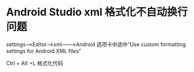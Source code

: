 #  Android Studio xml 格式化不自动换行问题

settings-->Editor-->xml--->Android  选项卡中选中“Use custom formatting settings for Android XML files”



Ctrl + Alt +L   格式化代码﻿